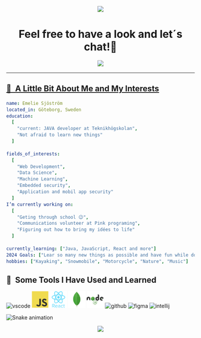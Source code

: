 <p align="center">
  <img src="https://capsule-render.vercel.app/api?type=waving&height=300&color=gradient&text=Hey%20you!%20🦄"/>
</p>
<h1 align="center">
  Feel free to have a look and let´s chat!💬
</h1>
<p align="center">
<a href="https://www.linkedin.com/in/emelie-sjostrom/">
  <img height="50" src="https://user-images.githubusercontent.com/46517096/166973395-19676cd8-f8ec-4abf-83ff-da8243505b82.png"/>
</p>

---

<h2> 🦉 &nbsp;A Little Bit About Me and My Interests</h2>

```yaml
name: Emelie Sjöström
located_in: Göteborg, Sweden
education:
  [
    "current: JAVA developer at Teknikhögskolan",
    "Not afraid to learn new things"
  ]

fields_of_interests:
  [
    "Web Development",
    "Data Science",
    "Machine Learning",
    "Embedded security",
    "Application and mobil app security"
  ]
I’m currently working on:
  [
    "Geting through school 😉",
    "Communications volunteer at Pink programing",
    "Figuring out how to bring my idées to life"
  ]
  
currently_learning: ["Java, JavaScript, React and more"]
2024 Goals: ["Lear so many new things as possible and have fun while doing it!"]
hobbies: ["Kayaking", "Snowmobile", "Motorcycle", "Nature", "Music"]

```
<h2> 🚀 &nbsp;Some Tools I Have Used and Learned</h2>
<p align="left">
<img src="https://cdn.jsdelivr.net/gh/devicons/devicon/icons/vscode/vscode-original.svg" alt="vscode" width="45" height="45"/>
<img src="https://raw.githubusercontent.com/devicons/devicon/master/icons/javascript/javascript-original.svg" alt="javascript" width="45" height="45" />
<img src="https://raw.githubusercontent.com/devicons/devicon/master/icons/react/react-original-wordmark.svg" alt="react" width="45" height="45" />
<img src="https://raw.githubusercontent.com/devicons/devicon/master/icons/mongodb/mongodb-original.svg" alt="mongodb" width="45" height="45" />
<img src="https://raw.githubusercontent.com/devicons/devicon/master/icons/nodejs/nodejs-original-wordmark.svg" alt="nodejs" width="45" height="45" />
<img src="https://upload.wikimedia.org/wikipedia/commons/a/ae/Github-desktop-logo-symbol.svg" alt="github" width="45" height="45"/>
<img src="https://cdn.jsdelivr.net/gh/devicons/devicon/icons/figma/figma-original.svg" alt="figma" width="45" height="45"/>
<img src="https://upload.wikimedia.org/wikipedia/commons/9/9c/IntelliJ_IDEA_Icon.svg" alt="intellij" width="45" height="45"/>
</p>

![Snake animation](https://github.com/Sjoostroom/sjoostroom/blob/output/github-contribution-grid-snake.svg)

<p align="center">
  <img src="https://capsule-render.vercel.app/api?type=waving&color=gradient&height=100&section=footer"/>
</p>
